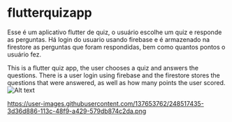 # flutterquizapp

Esse é um aplicativo flutter de quiz, o usuário escolhe um quiz e responde as perguntas. 
Há login do usuario usando firebase e é armazenado na firestore as perguntas que foram respondidas, bem como quantos pontos o usuário fez.

This is a flutter quiz app, the user chooses a quiz and answers the questions. There is a user login using firebase and the firestore stores the questions that were answered, as well as how many points the user scored.
![Alt text](https://user-images.githubusercontent.com/137653762/248517435-3d36d886-113c-48f9-a429-579db874c2da.png)

https://user-images.githubusercontent.com/137653762/248517435-3d36d886-113c-48f9-a429-579db874c2da.png
